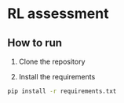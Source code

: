 # RL assessment

## How to run
1. Clone the repository

2. Install the requirements

```bash
pip install -r requirements.txt

